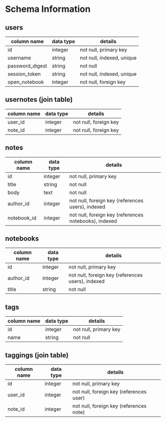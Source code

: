 # Schema Information

## users
column name     | data type | details
----------------|-----------|-----------------------
id              | integer   | not null, primary key
username        | string    | not null, indexed, unique
password_digest | string    | not null
session_token   | string    | not null, indexed, unique
open_notebook   | integer   | not null, foreign key

## usernotes (join table)
column name     | data type | details
----------------|-----------|-----------------------
user_id         | integer   | not null, foreign key
note_id         | integer   | not null, foreign key

## notes
column name | data type | details
------------|-----------|-----------------------
id          | integer   | not null, primary key
title       | string    | not null
body        | text      | not null
author_id   | integer   | not null, foreign key (references users), indexed
notebook_id | integer   | not null, foreign key (references notebooks), indexed

## notebooks
column name | data type | details
------------|-----------|-----------------------
id          | integer   | not null, primary key
author_id   | integer   | not null, foreign key (references users), indexed
title       | string    | not null

## tags
column name | data type | details
------------|-----------|-----------------------
id          | integer   | not null, primary key
name        | string    | not null

## taggings (join table)
column name | data type | details
------------|-----------|-----------------------
id          | integer   | not null, primary key
user_id     | integer   | not null, foreign key (references user)
note_id     | integer   | not null, foreign key (references note)
